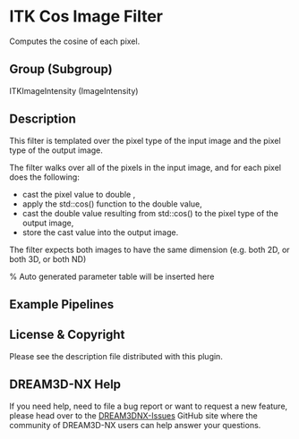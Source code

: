 # ITK Cos Image Filter

Computes the cosine of each pixel.

## Group (Subgroup)

ITKImageIntensity (ImageIntensity)

## Description

This filter is templated over the pixel type of the input image and the pixel type of the output image.

The filter walks over all of the pixels in the input image, and for each pixel does the following:

- cast the pixel value to double ,
- apply the std::cos() function to the double value,
- cast the double value resulting from std::cos() to the pixel type of the output image,
- store the cast value into the output image.

The filter expects both images to have the same dimension (e.g. both 2D, or both 3D, or both ND)

% Auto generated parameter table will be inserted here

## Example Pipelines

## License & Copyright

Please see the description file distributed with this plugin.

## DREAM3D-NX Help

If you need help, need to file a bug report or want to request a new feature, please head over to the [DREAM3DNX-Issues](https://github.com/BlueQuartzSoftware/DREAM3DNX-Issues/discussions) GitHub site where the community of DREAM3D-NX users can help answer your questions.
